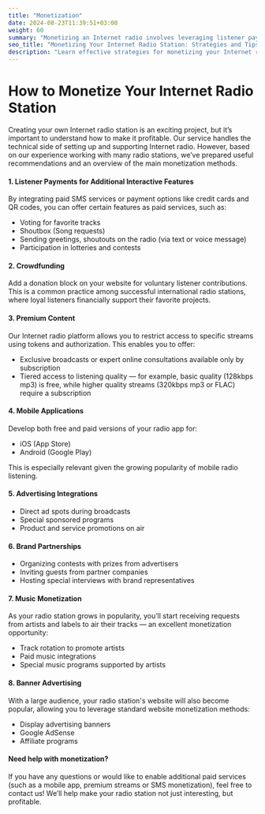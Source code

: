 ```yaml
---
title: "Monetization"
date: 2024-08-23T11:39:51+03:00
weight: 60
summary: "Monetizing an Internet radio involves leveraging listener payments for interactive features, crowdfunding, premium content subscriptions, mobile apps, advertising integrations, brand partnerships, music promotions, and banner advertising to generate revenue."
seo_title: "Monetizing Your Internet Radio Station: Strategies and Tips"
description: "Learn effective strategies for monetizing your Internet radio station, including listener payments, premium content, advertising, partnerships, and mobile app revenue."
---
```


# How to Monetize Your Internet Radio Station

Creating your own Internet radio station is an exciting project, but it’s important to understand how to make it profitable.
Our service handles the technical side of setting up and supporting Internet radio. However, based on our experience working with many radio stations, we’ve prepared useful recommendations and an overview of the main monetization methods.


#### 1. Listener Payments for Additional Interactive Features

By integrating paid SMS services or payment options like credit cards and QR codes, you can offer certain features as paid services, such as:

- Voting for favorite tracks
- Shoutbox (Song requests)
- Sending greetings, shoutouts on the radio (via text or voice message)
- Participation in lotteries and contests

#### 2. Crowdfunding

Add a donation block on your website for voluntary listener contributions. This is a common practice among successful international radio stations, where loyal listeners financially support their favorite projects.

#### 3. Premium Content
Our Internet radio platform allows you to restrict access to specific streams using tokens and authorization. This enables you to offer:

- Exclusive broadcasts or expert online consultations available only by subscription
- Tiered access to listening quality — for example, basic quality (128kbps mp3) is free, while higher quality streams (320kbps mp3 or FLAC) require a subscription

#### 4. Mobile Applications
Develop both free and paid versions of your radio app for:

- iOS (App Store)
- Android (Google Play)

This is especially relevant given the growing popularity of mobile radio listening.

#### 5. Advertising Integrations
- Direct ad spots during broadcasts
- Special sponsored programs
- Product and service promotions on air

#### 6. Brand Partnerships
- Organizing contests with prizes from advertisers
- Inviting guests from partner companies
- Hosting special interviews with brand representatives

#### 7. Music Monetization
As your radio station grows in popularity, you’ll start receiving requests from artists and labels to air their tracks — an excellent monetization opportunity:
- Track rotation to promote artists
- Paid music integrations
- Special music programs supported by artists

#### 8. Banner Advertising

With a large audience, your radio station's website will also become popular, allowing you to leverage standard website monetization methods:

- Display advertising banners
- Google AdSense
- Affiliate programs

#### Need help with monetization?
If you have any questions or would like to enable additional paid services (such as a mobile app, premium streams or SMS monetization), feel free to contact us! We’ll help make your radio station not just interesting, but profitable.